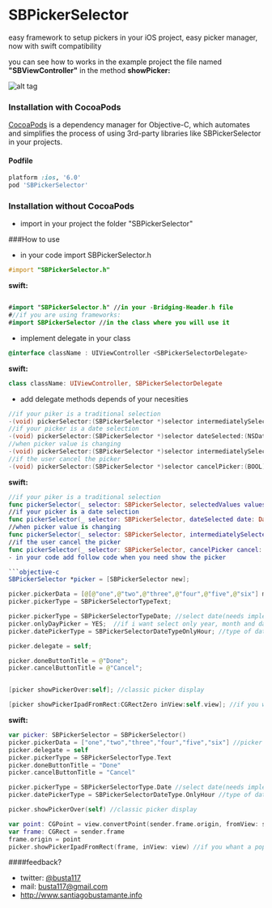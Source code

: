 SBPickerSelector
================

easy framework to setup pickers in your iOS project, easy picker manager, now with swift compatibility

you can see how to works in the example project the file named <b>"SBViewController"</b> in the method <b>showPicker:</b>


![alt tag](https://raw.githubusercontent.com/Busta117/SBPickerSelector/master/preview.png)



### Installation with CocoaPods

[CocoaPods](http://cocoapods.org) is a dependency manager for Objective-C, which automates and simplifies the process of using 3rd-party libraries like SBPickerSelector in your projects.

#### Podfile

```ruby
platform :ios, '6.0'
pod 'SBPickerSelector'
```

### Installation without CocoaPods
- import in your project the folder "SBPickerSelector"

###How to use

- in your code import SBPickerSelector.h
```objective-c
#import "SBPickerSelector.h"
```
<b>swift:</b>
```swift

#import "SBPickerSelector.h" //in your -Bridging-Header.h file
#//if you are using frameworks:
#import SBPickerSelector //in the class where you will use it
```
- implement delegate in your class
```objective-c
@interface className : UIViewController <SBPickerSelectorDelegate>
```
<b>swift:</b>
```swift
class className: UIViewController, SBPickerSelectorDelegate
```
- add delegate methods depends of your necesities
```objective-c
//if your piker is a traditional selection
-(void) pickerSelector:(SBPickerSelector *)selector intermediatelySelectedValues:(NSArray<NSString *> *)values;
//if your picker is a date selection
-(void) pickerSelector:(SBPickerSelector *)selector dateSelected:(NSDate *)date;
//when picker value is changing
-(void) pickerSelector:(SBPickerSelector *)selector intermediatelySelectedValues:(NSArray<NSString *> *)values atIndexes:(NSArray<NSNumber *> *)idxs;
//if the user cancel the picker
-(void) pickerSelector:(SBPickerSelector *)selector cancelPicker:(BOOL)cancel;
```
<b>swift:</b>
```swift
//if your piker is a traditional selection
func pickerSelector(_ selector: SBPickerSelector, selectedValues values: [String], atIndexes idxs: [NSNumber])
//if your picker is a date selection
func pickerSelector(_ selector: SBPickerSelector, dateSelected date: Date)
//when picker value is changing
func pickerSelector(_ selector: SBPickerSelector, intermediatelySelectedValues values: [String], atIndexes idxs: [NSNumber])
//if the user cancel the picker
func pickerSelector(_ selector: SBPickerSelector, cancelPicker cancel: Bool)```
- in your code add follow code when you need show the picker

```objective-c
SBPickerSelector *picker = [SBPickerSelector new];

picker.pickerData = [@[@"one",@"two",@"three",@"four",@"five",@"six"] mutableCopy]; //picker content
picker.pickerType = SBPickerSelectorTypeText;

picker.pickerType = SBPickerSelectorTypeDate; //select date(needs implements delegate methid with date)
picker.onlyDayPicker = YES;  //if i want select only year, month and day, without hour (default NO)
picker.datePickerType = SBPickerSelectorDateTypeOnlyHour; //type of date picker (complete, only day, only hour)

picker.delegate = self;

picker.doneButtonTitle = @"Done";
picker.cancelButtonTitle = @"Cancel";


[picker showPickerOver:self]; //classic picker display

[picker showPickerIpadFromRect:CGRectZero inView:self.view]; //if you whant a popover picker in ipad, set the view an point target(if you set this and opens in iphone, picker shows normally)
```

<b>swift:</b>
```swift
var picker: SBPickerSelector = SBPickerSelector()        
picker.pickerData = ["one","two","three","four","five","six"] //picker content
picker.delegate = self
picker.pickerType = SBPickerSelectorType.Text
picker.doneButtonTitle = "Done"
picker.cancelButtonTitle = "Cancel"

picker.pickerType = SBPickerSelectorType.Date //select date(needs implements delegate method with date)
picker.datePickerType = SBPickerSelectorDateType.OnlyHour //type of date picker (complete, only day, only hour)

picker.showPickerOver(self) //classic picker display

var point: CGPoint = view.convertPoint(sender.frame.origin, fromView: sender.superview)
var frame: CGRect = sender.frame
frame.origin = point
picker.showPickerIpadFromRect(frame, inView: view) //if you whant a popover picker in ipad, set the view an point target(if you set this and opens in iphone, picker shows normally)
```
####feedback?

* twitter: [@busta117](http://www.twitter.com/busta117)
* mail: <busta117@gmail.com>
* <http://www.santiagobustamante.info>
